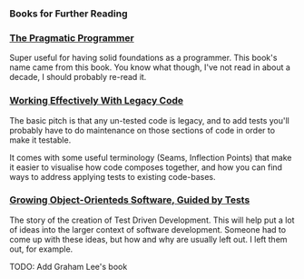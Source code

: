 ### Books for Further Reading

### [The Pragmatic Programmer](https://en.wikipedia.org/wiki/The_Pragmatic_Programmer)

Super useful for having solid foundations as a programmer. This book's name came from this book. You know what though, I've not read in about a decade, I should probably re-read it.

### [Working Effectively With Legacy Code](http://www.amazon.co.uk/gp/product/B005OYHF0A/)

The basic pitch is that any un-tested code is legacy, and to add tests you'll probably have to do maintenance on those sections of code in order to make it testable.

It comes with some useful terminology (Seams, Inflection Points) that make it easier to visualise how code composes together, and how you can find ways to address applying tests to existing code-bases.

### [Growing Object-Orienteds Software, Guided by Tests](http://www.amazon.co.uk/Growing-Object-Oriented-Software-Guided-Signature/dp/0321503627/ref=sr_1_1?ie=UTF8&qid=undefined&sr=8-1&keywords=growing+object-oriented+software+guided+by+tests)

The story of the creation of Test Driven Development. This will help put a lot of ideas into the larger context of software development. Someone had to come up with these ideas, but how and why are usually left out. I left them out, for example.

TODO: Add Graham Lee's book
